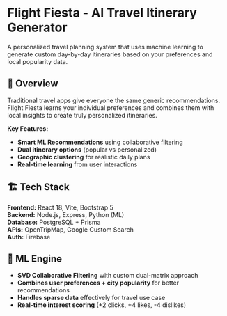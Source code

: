 # Flight Fiesta - AI Travel Itinerary Generator

A personalized travel planning system that uses machine learning to generate custom day-by-day itineraries based on your preferences and local popularity data.

## 🎯 Overview

Traditional travel apps give everyone the same generic recommendations. Flight Fiesta learns your individual preferences and combines them with local insights to create truly personalized itineraries.

**Key Features:**
- **Smart ML Recommendations** using collaborative filtering
- **Dual itinerary options** (popular vs personalized)
- **Geographic clustering** for realistic daily plans
- **Real-time learning** from user interactions

## 🏗️ Tech Stack

**Frontend:** React 18, Vite, Bootstrap 5  
**Backend:** Node.js, Express, Python (ML)  
**Database:** PostgreSQL + Prisma  
**APIs:** OpenTripMap, Google Custom Search  
**Auth:** Firebase

## 🤖 ML Engine

- **SVD Collaborative Filtering** with custom dual-matrix approach
- **Combines user preferences + city popularity** for better recommendations
- **Handles sparse data** effectively for travel use case
- **Real-time interest scoring** (+2 clicks, +4 likes, -4 dislikes)
